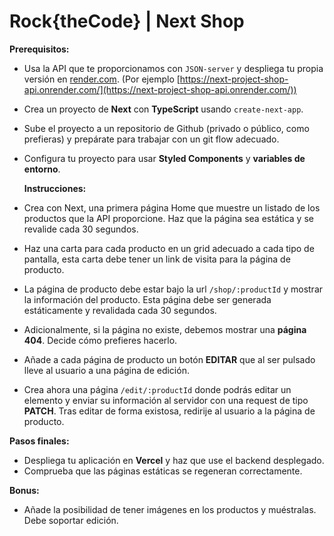 # Rock{theCode} | Next Shop

**Prerequisitos:**

- Usa la API que te proporcionamos con `JSON-server` y despliega tu propia versión en [render.com](http://render.com). (Por ejemplo [https://next-project-shop-api.onrender.com/](https://next-project-shop-api.onrender.com/))
- Crea un proyecto de **Next** con **TypeScript** usando `create-next-app`.
- Sube el proyecto a un repositorio de Github (privado o público, como prefieras) y prepárate para trabajar con un git flow adecuado.
- Configura tu proyecto para usar **Styled Components** y **variables de entorno**.

  **Instrucciones:**

- Crea con Next, una primera página Home que muestre un listado de los productos que la API proporcione. Haz que la página sea estática y se revalide cada 30 segundos.
- Haz una carta para cada producto en un grid adecuado a cada tipo de pantalla, esta carta debe tener un link de visita para la página de producto.
- La página de producto debe estar bajo la url `/shop/:productId` y mostrar la información del producto. Esta página debe ser generada estáticamente y revalidada cada 30 segundos.
- Adicionalmente, si la página no existe, debemos mostrar una **página 404**. Decide cómo prefieres hacerlo.
- Añade a cada página de producto un botón **EDITAR** que al ser pulsado lleve al usuario a una página de edición.
- Crea ahora una página `/edit/:productId` donde podrás editar un elemento y enviar su información al servidor con una request de tipo **PATCH**. Tras editar de forma existosa, redirije al usuario a la página de producto.

**Pasos finales:**

- Despliega tu aplicación en **Vercel** y haz que use el backend desplegado.
- Comprueba que las páginas estáticas se regeneran correctamente.

**Bonus:**

- Añade la posibilidad de tener imágenes en los productos y muéstralas. Debe soportar edición.
